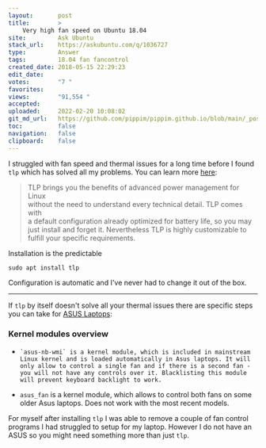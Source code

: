 ```yaml
---
layout:       post
title:        >
    Very high fan speed on Ubuntu 18.04
site:         Ask Ubuntu
stack_url:    https://askubuntu.com/q/1036727
type:         Answer
tags:         18.04 fan fancontrol
created_date: 2018-05-15 22:29:23
edit_date:    
votes:        "7 "
favorites:    
views:        "91,554 "
accepted:     
uploaded:     2022-02-20 10:08:02
git_md_url:   https://github.com/pippim/pippim.github.io/blob/main/_posts/2018/2018-05-15-Very-high-fan-speed-on-Ubuntu-18.04.md
toc:          false
navigation:   false
clipboard:    false
---
```


I struggled with fan speed and thermal issues for a long time before I found `tlp` which has solved all my problems. You can learn more [here][1]:

> TLP brings you the benefits of advanced power management for Linux  
> without the need to understand every technical detail. TLP comes with  
> a default configuration already optimized for battery life, so you may  
> just install and forget it. Nevertheless TLP is highly customizable to  
> fulfill your specific requirements.  

Installation is the predictable

``` 
sudo apt install tlp
```

Configuration is automatic and I've never had to change it out of the box. 


----------

If `tlp` by itself doesn't solve all your thermal issues there are specific steps you can take for [ASUS Laptops][2]:

### Kernel modules overview

-     `asus-nb-wmi` is a kernel module, which is included in mainstream Linux kernel and is loaded automatically in Asus laptops. It will only allow to control a single fan and if there is a second fan - you will not have any controls over it. Blacklisting this module will prevent keyboard backlight to work.
-    `asus_fan` is a kernel module, which allows to control both fans on some older Asus laptops. Does not work with the most recent models.

For myself after installing `tlp` I was able to remove a couple of fan control programs I had struggled to setup for my laptop. However I do not have an ASUS so you might need something more than just `tlp`.

  [1]: https://wiki.archlinux.org/index.php/TLP
  [2]: https://wiki.archlinux.org/index.php/Fan_speed_control#Asus_laptops
